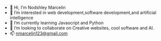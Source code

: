 - 👋 Hi, I’m Nodshley Marcelin
- 👀 I’m interested in web development,software development,and artificial intelligence
- 🌱 I’m currently learning Javascript and Python
- 💞️ I’m looking to collaborate on Creative websites, cool software and AI.
- 📫 nmarcelin123@gmail.com

<!---
designermarvel/designermarvel is a ✨ special ✨ repository because its `README.md` (this file) appears on your GitHub profile.
You can click the Preview link to take a look at your changes.
--->
